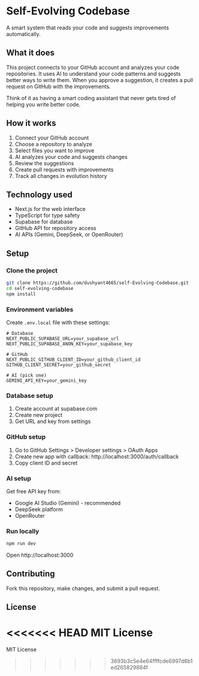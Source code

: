 # Self-Evolving Codebase

A smart system that reads your code and suggests improvements automatically.

## What it does

This project connects to your GitHub account and analyzes your code repositories. It uses AI to understand your code patterns and suggests better ways to write them. When you approve a suggestion, it creates a pull request on GitHub with the improvements.

Think of it as having a smart coding assistant that never gets tired of helping you write better code.

## How it works

1. Connect your GitHub account
2. Choose a repository to analyze
3. Select files you want to improve
4. AI analyzes your code and suggests changes
5. Review the suggestions
6. Create pull requests with improvements
7. Track all changes in evolution history

## Technology used

- Next.js for the web interface
- TypeScript for type safety
- Supabase for database
- GitHub API for repository access
- AI APIs (Gemini, DeepSeek, or OpenRouter)

## Setup

### Clone the project

```bash
git clone https://github.com/dushyant4665/self-Evolving-Codebase.git
cd self-evolving-codebase
npm install
```

### Environment variables

Create `.env.local` file with these settings:

```env
# Database
NEXT_PUBLIC_SUPABASE_URL=your_supabase_url
NEXT_PUBLIC_SUPABASE_ANON_KEY=your_supabase_key

# GitHub
NEXT_PUBLIC_GITHUB_CLIENT_ID=your_github_client_id
GITHUB_CLIENT_SECRET=your_github_secret

# AI (pick one)
GEMINI_API_KEY=your_gemini_key
```

### Database setup

1. Create account at supabase.com
2. Create new project
3. Get URL and key from settings

### GitHub setup

1. Go to GitHub Settings > Developer settings > OAuth Apps
2. Create new app with callback: http://localhost:3000/auth/callback
3. Copy client ID and secret

### AI setup

Get free API key from:
- Google AI Studio (Gemini) - recommended
- DeepSeek platform
- OpenRouter

### Run locally

```bash
npm run dev
```

Open http://localhost:3000

## Contributing

Fork this repository, make changes, and submit a pull request.

## License

<<<<<<< HEAD
MIT License
=======
MIT License
>>>>>>> 3693b3c5e4e64ffffcde6997d8b1ed265829884f
